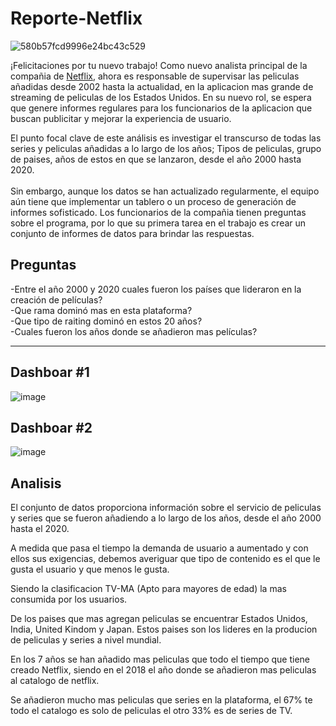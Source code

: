 # Reporte-Netflix
![580b57fcd9996e24bc43c529](https://user-images.githubusercontent.com/81868044/182003862-6fcbf1e4-e451-452c-a0df-694ebe6da6ac.png)

<p>¡Felicitaciones por tu nuevo trabajo! Como nuevo analista principal de la compañia de <a href='https://www.netflix.com/'>Netflix</a>, ahora es responsable de supervisar las peliculas añadidas desde 2002 hasta la actualidad, en la aplicacion mas grande de streaming de peliculas de los Estados Unidos. En su nuevo rol, se espera que genere informes regulares para los funcionarios de la aplicacion que buscan publicitar y mejorar la experiencia de usuario.</p>

El punto focal clave de este análisis es investigar el
transcurso de todas las series y peliculas añadidas a lo largo de los años; Tipos de peliculas, grupo de paises, años de estos en que se lanzaron, desde el año 2000 hasta 2020. <br>
<br>
Sin embargo, aunque los datos se han actualizado regularmente, el equipo aún tiene que implementar un tablero o un proceso de generación de informes sofisticado. Los funcionarios de la compañia tienen preguntas sobre el programa, por lo que su primera tarea en el trabajo es crear un conjunto de informes de datos para brindar las respuestas.<br>

<H2>Preguntas</H2>
-Entre el año 2000 y 2020 cuales fueron los países que lideraron en la creación de películas? <br>
-Que rama dominó mas en esta plataforma?<br>
-Que tipo de raiting dominó en estos 20 años?<br>
-Cuales fueron los años donde se añadieron mas películas?<br>

<hr>

<h2>Dashboar #1 </h2>

![image](https://user-images.githubusercontent.com/81868044/182032198-3ac89253-25c5-49f9-b9e9-ad5d967fa709.png)

<h2>Dashboar #2 </h2>

![image](https://user-images.githubusercontent.com/81868044/182032125-10d69c7c-d6a4-4520-ac3b-2ca817be19c1.png)

 <h2>Analisis</h2>
 
El conjunto de datos proporciona información sobre el servicio de peliculas y series que se fueron añadiendo a lo largo de los años, desde el año 2000 hasta el 2020.

A medida que pasa el tiempo la demanda de usuario a aumentado y con ellos sus exigencias, debemos averiguar que tipo de contenido es el que le gusta el usuario y que menos le gusta. 

Siendo la clasificacion TV-MA (Apto para mayores de edad) la mas consumida por los usuarios.


De los paises que mas agregan peliculas se encuentrar Estados Unidos, India, United Kindom y Japan. Estos paises son los lideres en la producion de peliculas y series a nivel mundial.

En los 7 años se han añadido mas peliculas que todo el tiempo que tiene creado Netflix, siendo en el 2018 el año donde se añadieron mas peliculas al catalogo de netflix.

Se añadieron mucho mas peliculas que series en la plataforma, el 67% te todo el catalogo es solo de peliculas el otro 33% es de series de TV.
